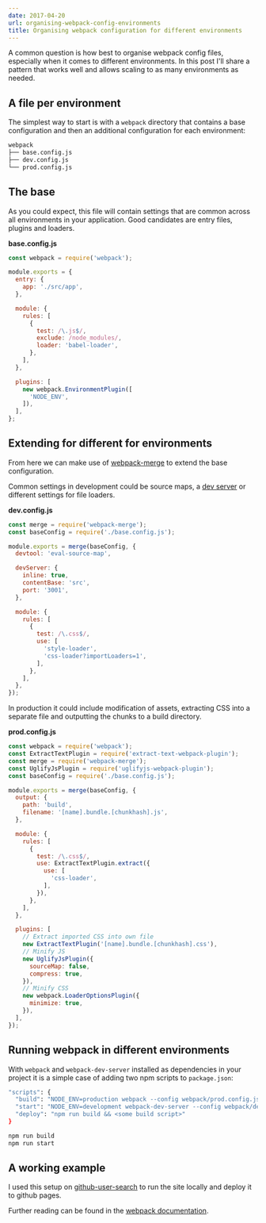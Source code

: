 ```yaml
---
date: 2017-04-20
url: organising-webpack-config-environments
title: Organising webpack configuration for different environments
---
```


A common question is how best to organise webpack config files, especially
when it comes to different environments. In this post I'll share a pattern that
works well and allows scaling to as many environments as needed.

## A file per environment

The simplest way to start is with a `webpack` directory that contains a base
configuration and then an additional configuration for each environment:

```bash
webpack
├── base.config.js
├── dev.config.js
└── prod.config.js
```

## The base

As you could expect, this file will contain settings that are common across all
environments in your application. Good candidates are entry files, plugins and
loaders.

**base.config.js**

```js
const webpack = require('webpack');

module.exports = {
  entry: {
    app: './src/app',
  },

  module: {
    rules: [
      {
        test: /\.js$/,
        exclude: /node_modules/,
        loader: 'babel-loader',
      },
    ],
  },

  plugins: [
    new webpack.EnvironmentPlugin([
      'NODE_ENV',
    ]),
  ],
};
```

## Extending for different for environments

From here we can make use of
[webpack-merge](https://github.com/survivejs/webpack-merge) to extend the base
configuration.

Common settings in development could be source maps, a [dev
server](https://github.com/webpack/webpack-dev-server) or different settings for
file loaders.

**dev.config.js**

```js
const merge = require('webpack-merge');
const baseConfig = require('./base.config.js');

module.exports = merge(baseConfig, {
  devtool: 'eval-source-map',

  devServer: {
    inline: true,
    contentBase: 'src',
    port: '3001',
  },

  module: {
    rules: [
      {
        test: /\.css$/,
        use: [
          'style-loader',
          'css-loader?importLoaders=1',
        ],
      },
    ],
  },
});
```

In production it could include modification of assets, extracting CSS into a
separate file and outputting the chunks to a build directory.

**prod.config.js**

```js
const webpack = require('webpack');
const ExtractTextPlugin = require('extract-text-webpack-plugin');
const merge = require('webpack-merge');
const UglifyJsPlugin = require('uglifyjs-webpack-plugin');
const baseConfig = require('./base.config.js');

module.exports = merge(baseConfig, {
  output: {
    path: 'build',
    filename: '[name].bundle.[chunkhash].js',
  },

  module: {
    rules: [
      {
        test: /\.css$/,
        use: ExtractTextPlugin.extract({
          use: [
            'css-loader',
          ],
        }),
      },
    ],
  },

  plugins: [
    // Extract imported CSS into own file
    new ExtractTextPlugin('[name].bundle.[chunkhash].css'),
    // Minify JS
    new UglifyJsPlugin({
      sourceMap: false,
      compress: true,
    }),
    // Minify CSS
    new webpack.LoaderOptionsPlugin({
      minimize: true,
    }),
  ],
});
```

## Running webpack in different environments

With `webpack` and `webpack-dev-server` installed as dependencies in your
project it is a simple case of adding two npm scripts to `package.json`:

```bash
"scripts": {
  "build": "NODE_ENV=production webpack --config webpack/prod.config.js",
  "start": "NODE_ENV=development webpack-dev-server --config webpack/dev.config.js",
  "deploy": "npm run build && <some build script>"
}
```
```bash
npm run build
npm run start
```

## A working example

I used this setup on
[github-user-search](https://github.com/simonsmith/github-user-search) to run
the site locally and deploy it to github pages.

Further reading can be found in the [webpack
documentation](https://webpack.js.org/guides/production-build/).

